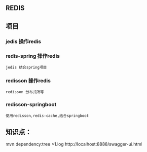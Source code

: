 ## REDIS
## 项目 
### jedis 操作redis
### redis-spring 操作redis
    jedis 结合spring项目
### redisson 操作redis
    redisson 分布式所等
### redisson-springboot 
    使用redisson,redis-cache,结合springboot
## 知识点：
mvn dependency:tree >1.log
http://localhost:8888/swagger-ui.html


